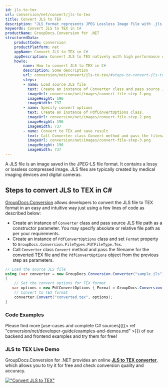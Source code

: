 ```yaml
---
id: jls-to-tex
url: conversion/net/convert/jls-to-tex
title: Convert JLS to TEX
description: "JLS format represents JPEG Lossless Image File with .jls extension. Learn how to convert JLS to TEX file programmatically in C# language using GroupDocs.Conversion for .NET library."
keywords: Convert JLS to TEX in C#
productName: GroupDocs.Conversion for .NET
structuredData:
    productCode: conversion
    productPlatform: net
    appName: Convert JLS to TEX in C#
    appDescription: Convert JLS to TEX natively with high performance using C# language and server side GroupDocs.Conversion for .NET APIs, without the use of any software like Microsoft or Open Office.
    howTo:
        name: How to convert JLS to TEX in C# 
        description: Some description
        url: conversion/net/convert/jls-to-tex/#steps-to-convert-jls-to-tex-in-c
        steps:
        - name: Load source JLS file 
          text: Create an instance of Converter class and pass source JLS file path as a constructor parameter. You may specify absolute or relative file path as per your requirements. 
          imageUrl: conversion/net/images/convert-file-step-1.png
          imageHeight: 196
          imageWidth: 737
        - name: Specify convert options 
          text: Create an instance of PdfConvertOptions class.
          imageUrl: conversion/net/images/convert-file-step-2.png
          imageHeight: 196
          imageWidth: 737
        - name: Convert to TEX and save result 
          text: Call Converter class Convert method and pass the filename for the converted HTML file and the PdfConvertOptions object from the previous step as parameters.
          imageUrl: conversion/net/images/convert-file-step-3.png
          imageHeight: 196
          imageWidth: 737
---
```


A JLS file is an image saved in the JPEG-LS file format. It contains a lossy or lossless compressed image. JLS files are typically created by medical imaging devices and digital cameras.

## Steps to convert JLS to TEX in C#

[GroupDocs.Conversion](https://products.groupdocs.com/conversion/net) allows developers to convert the JLS file to TEX format in an easy and intuitive way just using a few lines of code as described below:

* Create an instance of `Converter` class and pass source JLS file path as a constructor parameter. You may specify absolute or relative file path as per your requirements. 
* Create an instance of `PdfConvertOptions` class and set `Format` property to `GroupDocs.Conversion.FileTypes.PdfFileType.Tex`.
* Call `Converter` class `Convert` method and pass the filename for the converted TEX file and the `PdfConvertOptions` object from the previous step as parameters.

```csharp
// Load the source JLS file
using (var converter = new GroupDocs.Conversion.Converter("sample.jls"))
{
    // Set the convert options for TEX format
   var options = new PdfConvertOptions { Format = GroupDocs.Conversion.FileTypes.PdfFileType.Tex };
    // Convert to TEX format
    converter.Convert("converted.tex", options);
}
```

### Code Examples

Please find more [use-cases and complete C# sources]({{< ref "conversion/net/developer-guide/examples-and-demos.md" >}}) of our backend and frontend examples and try them for free!

### JLS to TEX Live Demo

GroupDocs.Conversion for .NET provides an online [**JLS to TEX converter**](https://products.groupdocs.app/conversion/jls-to-tex), which allows you to try it for free and check conversion quality and accuracy.

[!["Convert JLS to TEX"](conversion/net/images/convert-to-tex/convert-jls-to-tex.png)](https://products.groupdocs.app/conversion/jls-to-tex)